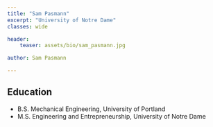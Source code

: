 ```yaml
---
title: "Sam Pasmann"
excerpt: "University of Notre Dame"
classes: wide

header:
    teaser: assets/bio/sam_pasmann.jpg

author: Sam Pasmann

---
```

## Education
* B.S. Mechanical Engineering, University of Portland
* M.S. Engineering and Entrepreneurship, University of Notre Dame

